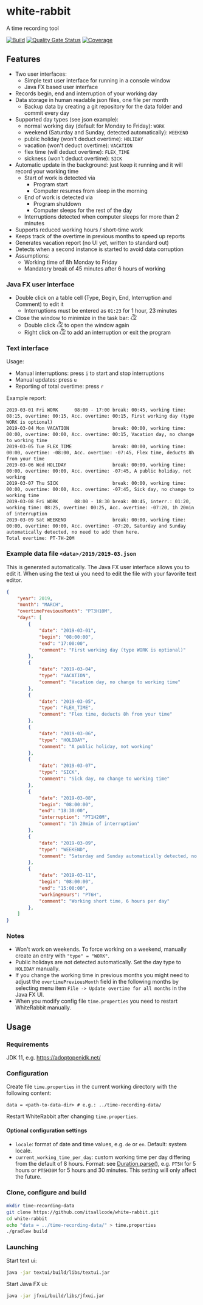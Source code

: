 # white-rabbit
A time recording tool

[![Build](https://github.com/itsallcode/white-rabbit/workflows/Build/badge.svg)](https://github.com/itsallcode/white-rabbit/actions?query=workflow%3ABuild)
[![Quality Gate Status](https://sonarcloud.io/api/project_badges/measure?project=white-rabbit&metric=alert_status)](https://sonarcloud.io/dashboard?id=white-rabbit)
[![Coverage](https://sonarcloud.io/api/project_badges/measure?project=white-rabbit&metric=coverage)](https://sonarcloud.io/dashboard?id=white-rabbit)

## Features

* Two user interfaces:
  * Simple text user interface for running in a console window
  * Java FX based user interface
* Records begin, end and interruption of your working day
* Data storage in human readable json files, one file per month
  * Backup data by creating a git repository for the data folder and commit every day
* Supported day types (see json example):
  * normal working day (default for Monday to Friday): `WORK`
  * weekend (Saturday and Sunday, detected automatically): `WEEKEND`
  * public holiday (won't deduct overtime): `HOLIDAY`
  * vacation (won't deduct overtime): `VACATION`
  * flex time (will deduct overtime): `FLEX_TIME`
  * sickness (won't deduct overtime): `SICK`
* Automatic update in the background: just keep it running and it will record your working time
  * Start of work is detected via
    * Program start
    * Computer resumes from sleep in the morning
  * End of work is detected via
    * Program shutdown
    * Computer sleeps for the rest of the day
  * Interruptions detected when computer sleeps for more than 2 minutes
* Supports reduced working hours / short-time work
* Keeps track of the overtime in previous months to speed up reports
* Generates vacation report (no UI yet, written to standard out)
* Detects when a second instance is started to avoid data corruption
* Assumptions:
  * Working time of 8h Monday to Friday
  * Mandatory break of 45 minutes after 6 hours of working

### Java FX user interface

* Double click on a table cell (Type, Begin, End, Interruption and Comment) to edit it
  * Interruptions must be entered as `01:23` for 1 hour, 23 minutes
* Close the window to minimize in the task bar: <img src="jfxui\src\main\resources\icon.png" alt="white rabbit icon" width="16px"/>
  * Double click <img src="jfxui\src\main\resources\icon.png" alt="white rabbit icon" width="16px"/> to open the window again
  * Right click on <img src="jfxui\src\main\resources\icon.png" alt="white rabbit icon" width="16px"/> to add an interruption or exit the program

### Text interface

Usage:

* Manual interruptions: press `i` to start and stop interruptions
* Manual updates: press `u`
* Reporting of total overtime: press `r`

Example report:

```
2019-03-01 Fri WORK      08:00 - 17:00 break: 00:45, working time: 08:15, overtime: 00:15, Acc. overtime: 00:15, First working day (type WORK is optional)
2019-03-04 Mon VACATION                break: 00:00, working time: 00:00, overtime: 00:00, Acc. overtime: 00:15, Vacation day, no change to working time
2019-03-05 Tue FLEX_TIME               break: 00:00, working time: 00:00, overtime: -08:00, Acc. overtime: -07:45, Flex time, deducts 8h from your time
2019-03-06 Wed HOLIDAY                 break: 00:00, working time: 00:00, overtime: 00:00, Acc. overtime: -07:45, A public holiday, not working
2019-03-07 Thu SICK                    break: 00:00, working time: 00:00, overtime: 00:00, Acc. overtime: -07:45, Sick day, no change to working time
2019-03-08 Fri WORK      08:00 - 18:30 break: 00:45, interr.: 01:20, working time: 08:25, overtime: 00:25, Acc. overtime: -07:20, 1h 20min of interruption
2019-03-09 Sat WEEKEND                 break: 00:00, working time: 00:00, overtime: 00:00, Acc. overtime: -07:20, Saturday and Sunday automatically detected, no need to add them here.
Total overtime: PT-7H-20M
```

### Example data file `<data>/2019/2019-03.json`

This is generated automatically. The Java FX user interface allows you to edit it. When using the text ui you need to edit the file with your favorite text editor.

```json
{
    "year": 2019,
    "month": "MARCH",
    "overtimePreviousMonth": "PT3H10M",
    "days": [
        {
            "date": "2019-03-01",
            "begin": "08:00:00",
            "end": "17:00:00",
            "comment": "First working day (type WORK is optional)"
        },
        {
            "date": "2019-03-04",
            "type": "VACATION",
            "comment": "Vacation day, no change to working time"
        },
        {
            "date": "2019-03-05",
            "type": "FLEX_TIME",
            "comment": "Flex time, deducts 8h from your time"
        },
        {
            "date": "2019-03-06",
            "type": "HOLIDAY",
            "comment": "A public holiday, not working"
        },
        {
            "date": "2019-03-07",
            "type": "SICK",
            "comment": "Sick day, no change to working time"
        },
        {
            "date": "2019-03-08",
            "begin": "08:00:00",
            "end": "18:30:00",
            "interruption": "PT1H20M",
            "comment": "1h 20min of interruption"
        },
        {
            "date": "2019-03-09",
            "type": "WEEKEND",
            "comment": "Saturday and Sunday automatically detected, no need to add them here."
        },
        {
            "date": "2019-03-11",
            "begin": "08:00:00",
            "end": "15:00:00",
            "workingHours": "PT6H",
            "comment": "Working short time, 6 hours per day"
        },
    ]
}
```

### Notes

* Won't work on weekends. To force working on a weekend, manually create an entry with `"type" = "WORK"`.
* Public holidays are not detected automatically. Set the day type to `HOLIDAY` manually.
* If you change the working time in previous months you might need to adjust the `overtimePreviousMonth` field in the following months by selecting menu item `File -> Update overtime for all months` in the Java FX UI.
* When you modify config file `time.properties` you need to restart WhiteRabbit manually.

## Usage

### Requirements

JDK 11, e.g. https://adoptopenjdk.net/

### Configuration

Create file `time.properties` in the current working directory with the following content:

```properties
data = <path-to-data-dir> # e.g.: ../time-recording-data/
```

Restart WhiteRabbit after changing `time.properties`.

#### Optional configuration settings

* `locale`: format of date and time values, e.g. `de` or `en`. Default: system locale.
* `current_working_time_per_day`: custom working time per day differing from the default of 8 hours. Format: see [Duration.parse()](https://docs.oracle.com/en/java/javase/11/docs/api/java.base/java/time/Duration.html#parse(java.lang.CharSequence)), e.g. `PT5H` for 5 hours or `PT5H30M` for 5 hours and 30 minutes. This setting will only affect the future.

### Clone, configure and build

```bash
mkdir time-recording-data
git clone https://github.com/itsallcode/white-rabbit.git
cd white-rabbit
echo "data = ../time-recording-data/" > time.properties
./gradlew build
```

### Launching

Start text ui:
```bash
java -jar textui/build/libs/textui.jar
```

Start Java FX ui:
```bash
java -jar jfxui/build/libs/jfxui.jar
```
